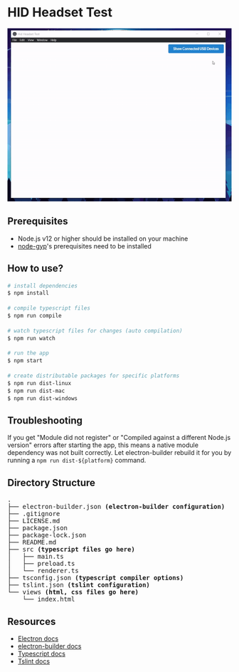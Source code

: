 # HID Headset Test

![](readme/usage.gif)

## Prerequisites

- Node.js v12 or higher should be installed on your machine
- [node-gyp](https://github.com/nodejs/node-gyp#installation)'s prerequisites need to be installed

## How to use?

```sh
# install dependencies
$ npm install

# compile typescript files
$ npm run compile

# watch typescript files for changes (auto compilation)
$ npm run watch

# run the app
$ npm start

# create distributable packages for specific platforms
$ npm run dist-linux
$ npm run dist-mac
$ npm run dist-windows
```

## Troubleshooting

If you get "Module did not register" or "Compiled against a different Node.js version" errors after starting the app, this means a native module dependency was not built correctly. Let electron-builder rebuild it for you by running a `npm run dist-${platform}` command.

## Directory Structure

<pre>
.
├── electron-builder.json <b>(electron-builder configuration)</b>
├── .gitignore
├── LICENSE.md
├── package.json
├── package-lock.json
├── README.md
├── src <b>(typescript files go here)</b>
│   ├── main.ts
│   ├── preload.ts
│   └── renderer.ts
├── tsconfig.json <b>(typescript compiler options)</b>
├── tslint.json <b>(tslint configuration)</b>
└── views <b>(html, css files go here)</b>
    └── index.html
</pre>

## Resources

- [Electron docs](https://www.electronjs.org/docs)
- [electron-builder docs](https://www.electron.build)
- [Typescript docs](https://www.typescriptlang.org/docs)
- [Tslint docs](https://palantir.github.io/tslint/usage/configuration)
